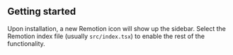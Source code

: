 ## Getting started

Upon installation, a new Remotion icon will show up the sidebar.
Select the Remotion index file (usually `src/index.tsx`) to enable the rest of the functionality.